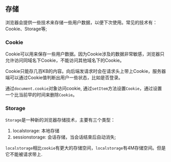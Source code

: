 ## 存储
浏览器会提供一些技术来存储一些用户数据，以便下次使用。常见的技术有：Cookie、Storage等;

### Cookie
Cookie可以用来保存一些用户数据。因为Cookie涉及的数据非常敏感，浏览器只允许访问同域名下Cookie，不能访问其他域名下的Cookie。

Cookie只能存几百KB的内容。向后端发请求时会在请求头上带上Cookie，服务器端可以通过Cookie值判断出用户一些状态，比如是否登录。

通过`document.cookie`对象访问cookie, 通过`setItem`方法设置`Cookie`，通过设置一个比当前早的时间来删除`Cookie`。


### Storage
`Storage`是一种新的浏览器存储技术，主要有三个类型：

1. localstorage: 本地存储
2. sessionstorage: 会话存储，当会话结束后自动消失;

`localstorage`相比`cookie`有更大的存储空间，`localstorage`有4M存储空间。但是它不能被请求带上.
